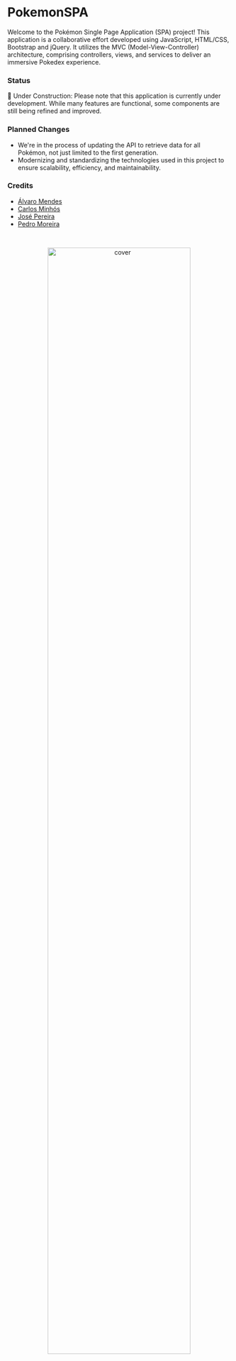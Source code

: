 # PokemonSPA

Welcome to the Pokémon Single Page Application (SPA) project! This application is a collaborative effort developed using JavaScript, HTML/CSS, Bootstrap and jQuery. It utilizes the MVC (Model-View-Controller) architecture, comprising controllers, views, and services to deliver an immersive Pokedex experience.


### Status
🚧 Under Construction: Please note that this application is currently under development. While many features are functional, some components are still being refined and improved.

### Planned Changes
- We're in the process of updating the API to retrieve data for all Pokémon, not just limited to the first generation.  
- Modernizing and standardizing the technologies used in this project to ensure scalability, efficiency, and maintainability.

### Credits
- [Álvaro Mendes](https://www.linkedin.com/in/alvaro-afp-mendes)
- [Carlos Minhós](https://www.linkedin.com/in/carlos-minhos)
- [José Pereira](https://www.linkedin.com/in/SaPereira97)
- [Pedro Moreira](https://www.linkedin.com/in/pedroarmoreira/)

<br>
<p align="center">
  <img src="https://github.com/pedroMoreira96/PokemonSPA/assets/159487606/6dc5054d-fb0e-45e9-994a-64fc6d1a14f8" alt="cover" style="width: 80%;"/>
</p>

